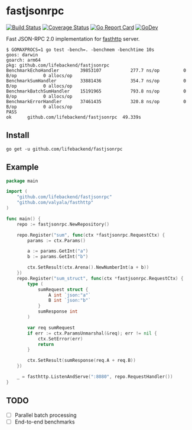 # fastjsonrpc

[![Build Status](https://travis-ci.org/serjvanilla/fastjsonrpc.svg?branch=master)](https://travis-ci.org/serjvanilla/fastjsonrpc)
[![Coverage Status](https://coveralls.io/repos/serjvanilla/fastjsonrpc/badge.svg?branch=master&service=github)](https://coveralls.io/github/serjvanilla/fastjsonrpc?branch=master)
[![Go Report Card](https://goreportcard.com/badge/github.com/lifebackend/fastjsonrpc)](https://goreportcard.com/report/github.com/lifebackend/fastjsonrpc)
[![GoDev](https://img.shields.io/badge/go.dev-reference-007d9c?logo=go&logoColor=white)](https://pkg.go.dev/github.com/lifebackend/fastjsonrpc)

Fast JSON-RPC 2.0 implementation for [fasthttp](https://github.com/valyala/fasthttp) server.

```
$ GOMAXPROCS=1 go test -bench=. -benchmem -benchtime 10s
goos: darwin
goarch: arm64
pkg: github.com/lifebackend/fastjsonrpc
BenchmarkEchoHandler     	39853107	       277.7 ns/op	       0 B/op	       0 allocs/op
BenchmarkSumHandler      	33881436	       354.7 ns/op	       0 B/op	       0 allocs/op
BenchmarkBatchSumHandler 	15191965	       793.8 ns/op	       0 B/op	       0 allocs/op
BenchmarkErrorHandler    	37461435	       320.8 ns/op	       0 B/op	       0 allocs/op
PASS
ok  	github.com/lifebackend/fastjsonrpc	49.339s
```

## Install
```
go get -u github.com/lifebackend/fastjsonrpc
```

## Example
```go
package main

import (
	"github.com/lifebackend/fastjsonrpc"
	"github.com/valyala/fasthttp"
)

func main() {
	repo := fastjsonrpc.NewRepository()

	repo.Register("sum", func(ctx *fastjsonrpc.RequestCtx) {
		params := ctx.Params()

		a := params.GetInt("a")
		b := params.GetInt("b")

		ctx.SetResult(ctx.Arena().NewNumberInt(a + b))
	})
	repo.Register("sum_struct", func(ctx *fastjsonrpc.RequestCtx) {
		type (
			sumRequest struct {
				A int `json:"a"`
				B int `json:"b"`
			}
			sumResponse int
		)

		var req sumRequest
		if err := ctx.ParamsUnmarshal(&req); err != nil {
			ctx.SetError(err)
			return
		}

		ctx.SetResult(sumResponse(req.A + req.B))
	})

	_ = fasthttp.ListenAndServe(":8080", repo.RequestHandler())
}
```

## TODO
- [ ] Parallel batch processing
- [ ] End-to-end benchmarks
